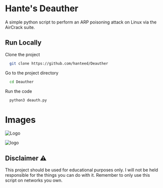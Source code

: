 
# Hante's Deauther

A simple python script to perform an ARP poisoning attack on Linux via the AirCrack suite.

## Run Locally

Clone the project

```bash
  git clone https://github.com/hanteed/Deauther
```

Go to the project directory

```bash
  cd Deauther
```

Run the code

```bash
  python3 deauth.py
```

# Images

![Logo](https://cdn.discordapp.com/attachments/742825059122413768/1120818762547994776/Capture_decran_du_2023-06-20_22-24-591.png)

![logo](https://cdn.discordapp.com/attachments/742825059122413768/1120818762258599956/Capture_decran_du_2023-06-20_22-39-17.png)


## Disclaimer ⚠️
This project should be used for educational purposes only. I will not be held responsible for the things you can do with it. Remember to only use this script on networks you own.
